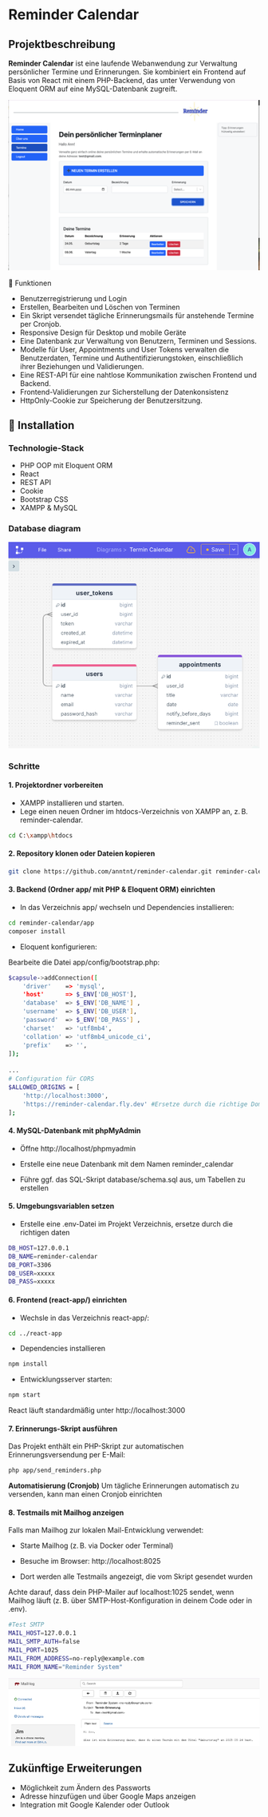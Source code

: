 # Reminder Calendar

## Projektbeschreibung

**Reminder Calendar** ist eine laufende Webanwendung zur Verwaltung persönlicher Termine und Erinnerungen. Sie kombiniert ein Frontend auf Basis von React mit einem PHP-Backend, das unter Verwendung von Eloquent ORM auf eine MySQL-Datenbank zugreift.

![Reminder Calendar](Screenshot_Reminder_Calendar.png)

🎯 Funktionen
- Benutzerregistrierung und Login
- Erstellen, Bearbeiten und Löschen von Terminen
- Ein Skript versendet tägliche Erinnerungsmails für anstehende Termine per Cronjob.
- Responsive Design für Desktop und mobile Geräte
- Eine Datenbank zur Verwaltung von Benutzern, Terminen und Sessions.
- Modelle für User, Appointments und User Tokens verwalten die Benutzerdaten, Termine und Authentifizierungstoken, einschließlich ihrer Beziehungen und Validierungen.
- Eine REST-API für eine nahtlose Kommunikation zwischen Frontend und Backend.
- Frontend-Validierungen zur Sicherstellung der Datenkonsistenz
- HttpOnly-Cookie zur Speicherung der Benutzersitzung.

## 🚀 Installation

### Technologie-Stack
- PHP OOP mit Eloquent ORM
- React
- REST API
- Cookie
- Bootstrap CSS
- XAMPP & MySQL

### Database diagram
![DB Diagram](Screenshot_drawsql.png)

### Schritte
#### 1.  Projektordner vorbereiten
- XAMPP installieren und starten.
- Lege einen neuen Ordner im htdocs-Verzeichnis von XAMPP an, z. B. reminder-calendar.
```bash
cd C:\xampp\htdocs
```

#### 2. Repository klonen oder Dateien kopieren
```bash
git clone https://github.com/anntnt/reminder-calendar.git reminder-calendar
```  

#### 3. Backend (Ordner app/ mit PHP & Eloquent ORM) einrichten
- In das Verzeichnis app/ wechseln und Dependencies installieren:
```bash
cd reminder-calendar/app
composer install
```  
- Eloquent konfigurieren:

Bearbeite die Datei app/config/bootstrap.php:
```bash
$capsule->addConnection([
    'driver'    => 'mysql',
    'host'      => $_ENV['DB_HOST'],
    'database'  => $_ENV['DB_NAME'] ,
    'username'  => $_ENV['DB_USER'],
    'password'  => $_ENV['DB_PASS'] ,
    'charset'   => 'utf8mb4',
    'collation' => 'utf8mb4_unicode_ci',
    'prefix'    => '',
]);

...
# Configuration für CORS
$ALLOWED_ORIGINS = [
    'http://localhost:3000',
    'https://reminder-calendar.fly.dev' #Ersetze durch die richtige Domain“
];
```
#### 4. MySQL-Datenbank mit phpMyAdmin
- Öffne http://localhost/phpmyadmin

- Erstelle eine neue Datenbank mit dem Namen reminder_calendar

- Führe ggf. das SQL-Skript database/schema.sql aus, um Tabellen zu erstellen

#### 5. Umgebungsvariablen setzen
- Erstelle eine .env-Datei im Projekt Verzeichnis, ersetze durch die richtigen daten
```bash
DB_HOST=127.0.0.1
DB_NAME=reminder-calendar
DB_PORT=3306
DB_USER=xxxxx
DB_PASS=xxxxx

```
#### 6. Frontend (react-app/) einrichten
- Wechsle in das Verzeichnis react-app/:
```bash
cd ../react-app
```
- Dependencies installieren
```bash
npm install
```
- Entwicklungsserver starten:
```bash
npm start
```
React läuft standardmäßig unter http://localhost:3000

#### 7. Erinnerungs-Skript ausführen
Das Projekt enthält ein PHP-Skript zur automatischen Erinnerungsversendung per E-Mail:
```bash
php app/send_reminders.php
```
**Automatisierung (Cronjob)**
Um tägliche Erinnerungen automatisch zu versenden, kann man einen Cronjob einrichten

#### 8. Testmails mit Mailhog anzeigen

Falls man Mailhog zur lokalen Mail-Entwicklung verwendet:

- Starte Mailhog (z. B. via Docker oder Terminal)

- Besuche im Browser: http://localhost:8025

- Dort werden alle Testmails angezeigt, die vom Skript gesendet wurden

Achte darauf, dass dein PHP-Mailer auf localhost:1025 sendet, wenn Mailhog läuft (z. B. über SMTP-Host-Konfiguration in deinem Code oder in .env).

```bash
#Test SMTP
MAIL_HOST=127.0.0.1
MAIL_SMTP_AUTH=false
MAIL_PORT=1025
MAIL_FROM_ADDRESS=no-reply@example.com
MAIL_FROM_NAME="Reminder System"
```
![Mailhog](Screenshot_mailhog.png)

## Zukünftige Erweiterungen
- Möglichkeit zum Ändern des Passworts
- Adresse hinzufügen und über Google Maps anzeigen
- Integration mit Google Kalender oder Outlook



